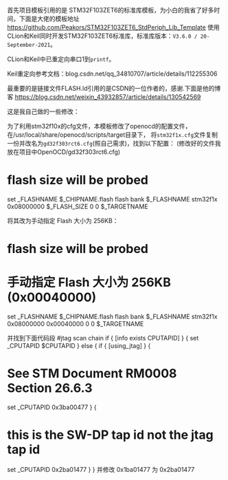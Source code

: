 首先项目模板引用的是 STM32F103ZET6的标准库模板，为小白的我省了好多时间，下面是大佬的模板地址
https://github.com/Peakors/STM32F103ZET6_StdPeriph_Lib_Template
使用CLion和Keil同时开发STM32F103ZET6标准库，标准库版本：`V3.6.0 / 20-September-2021`。

CLion和Keil中已重定向串口1到`printf`。

Keil重定向参考文档：blog.csdn.net/qq_34810707/article/details/112255306

最重要的是链接文件FLASH.ld引用的是CSDN的一位作者的，感谢.下面是他的博客
https://blog.csdn.net/weixin_43932857/article/details/130542569


这是我自己做的一些修改：

为了利用stm32f10x的cfg文件，本模板修改了openocd的配置文件，在/usr/local/share/openocd/scripts/target目录下，
将`stm32f1x.cfg`文件复制一份并改名为`gd32f303rct6.cfg`(照自己需求)，找到以下配置：
(修改好的文件我放在项目中OpenOCD/gd32f303rct6.cfg)

# flash size will be probed
set _FLASHNAME $_CHIPNAME.flash
flash bank $_FLASHNAME stm32f1x 0x08000000 $_FLASH_SIZE 0 0 $_TARGETNAME

将其改为手动指定 Flash 大小为 256KB：
# flash size will be probed
# 手动指定 Flash 大小为 256KB (0x00040000)
set _FLASHNAME $_CHIPNAME.flash
flash bank $_FLASHNAME stm32f1x 0x08000000 0x00040000 0 0 $_TARGETNAME

并找到下面代码段
#jtag scan chain
if { [info exists CPUTAPID] } {
set _CPUTAPID $CPUTAPID
} else {
if { [using_jtag] } {
# See STM Document RM0008 Section 26.6.3
set _CPUTAPID 0x3ba00477
} {
# this is the SW-DP tap id not the jtag tap id
set _CPUTAPID 0x2ba01477
}
}
并修改 0x1ba01477 为 0x2ba01477